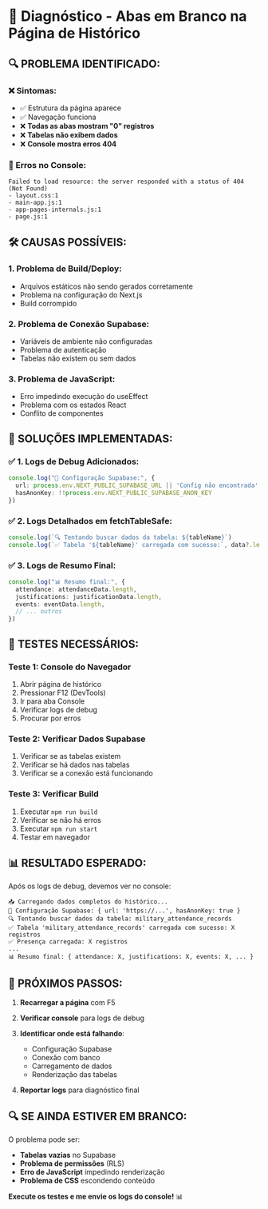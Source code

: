 # 🚨 Diagnóstico - Abas em Branco na Página de Histórico

## 🔍 **PROBLEMA IDENTIFICADO:**

### **❌ Sintomas:**
- ✅ Estrutura da página aparece
- ✅ Navegação funciona
- ❌ **Todas as abas mostram "0" registros**
- ❌ **Tabelas não exibem dados**
- ❌ **Console mostra erros 404**

### **🚨 Erros no Console:**
```
Failed to load resource: the server responded with a status of 404 (Not Found)
- layout.css:1
- main-app.js:1  
- app-pages-internals.js:1
- page.js:1
```

## 🛠️ **CAUSAS POSSÍVEIS:**

### **1. Problema de Build/Deploy:**
- Arquivos estáticos não sendo gerados corretamente
- Problema na configuração do Next.js
- Build corrompido

### **2. Problema de Conexão Supabase:**
- Variáveis de ambiente não configuradas
- Problema de autenticação
- Tabelas não existem ou sem dados

### **3. Problema de JavaScript:**
- Erro impedindo execução do useEffect
- Problema com os estados React
- Conflito de componentes

## 🔧 **SOLUÇÕES IMPLEMENTADAS:**

### **✅ 1. Logs de Debug Adicionados:**
```typescript
console.log("🔧 Configuração Supabase:", {
  url: process.env.NEXT_PUBLIC_SUPABASE_URL || 'Config não encontrada',
  hasAnonKey: !!process.env.NEXT_PUBLIC_SUPABASE_ANON_KEY
})
```

### **✅ 2. Logs Detalhados em fetchTableSafe:**
```typescript
console.log(`🔍 Tentando buscar dados da tabela: ${tableName}`)
console.log(`✅ Tabela '${tableName}' carregada com sucesso:`, data?.length || 0, "registros")
```

### **✅ 3. Logs de Resumo Final:**
```typescript
console.log("📊 Resumo final:", {
  attendance: attendanceData.length,
  justifications: justificationData.length,
  events: eventData.length,
  // ... outros
})
```

## 🧪 **TESTES NECESSÁRIOS:**

### **Teste 1: Console do Navegador**
1. Abrir página de histórico
2. Pressionar F12 (DevTools)
3. Ir para aba Console
4. Verificar logs de debug
5. Procurar por erros

### **Teste 2: Verificar Dados Supabase**
1. Verificar se as tabelas existem
2. Verificar se há dados nas tabelas
3. Verificar se a conexão está funcionando

### **Teste 3: Verificar Build**
1. Executar `npm run build`
2. Verificar se não há erros
3. Executar `npm run start`
4. Testar em navegador

## 📊 **RESULTADO ESPERADO:**

Após os logs de debug, devemos ver no console:

```
📥 Carregando dados completos do histórico...
🔧 Configuração Supabase: { url: 'https://...', hasAnonKey: true }
🔍 Tentando buscar dados da tabela: military_attendance_records
✅ Tabela 'military_attendance_records' carregada com sucesso: X registros
✅ Presença carregada: X registros
...
📊 Resumo final: { attendance: X, justifications: X, events: X, ... }
```

## 🎯 **PRÓXIMOS PASSOS:**

1. **Recarregar a página** com F5
2. **Verificar console** para logs de debug
3. **Identificar onde está falhando**:
   - Configuração Supabase
   - Conexão com banco
   - Carregamento de dados
   - Renderização das tabelas

4. **Reportar logs** para diagnóstico final

## 🔍 **SE AINDA ESTIVER EM BRANCO:**

O problema pode ser:
- **Tabelas vazias** no Supabase
- **Problema de permissões** (RLS)
- **Erro de JavaScript** impedindo renderização
- **Problema de CSS** escondendo conteúdo

**Execute os testes e me envie os logs do console!** 📊
